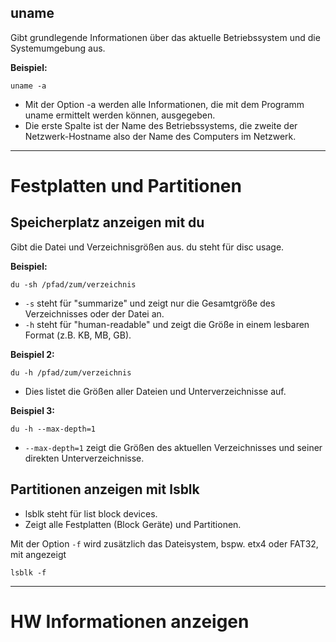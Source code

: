 
## uname

Gibt grundlegende Informationen über das aktuelle Betriebssystem und die Systemumgebung aus.

**Beispiel:** 

```shell
uname -a
```

- Mit der Option -a werden alle Informationen, die mit dem Programm uname ermittelt werden können, ausgegeben.
- Die erste Spalte ist der Name des Betriebssystems, die zweite der Netzwerk-Hostname also der Name des Computers im Netzwerk.

---

# Festplatten und Partitionen

## Speicherplatz anzeigen mit du

Gibt die Datei und Verzeichnisgrößen aus. du steht für disc usage.

**Beispiel:**

```shell
du -sh /pfad/zum/verzeichnis
```

- `-s` steht für "summarize" und zeigt nur die Gesamtgröße des Verzeichnisses oder der Datei an.
- `-h` steht für "human-readable" und zeigt die Größe in einem lesbaren Format (z.B. KB, MB, GB).

**Beispiel 2:**

```shell
du -h /pfad/zum/verzeichnis
```

- Dies listet die Größen aller Dateien und Unterverzeichnisse auf.

**Beispiel 3:**

```shell
du -h --max-depth=1
```

- `--max-depth=1` zeigt die Größen des aktuellen Verzeichnisses und seiner direkten Unterverzeichnisse.


## Partitionen anzeigen mit lsblk

- lsblk steht für list block devices.
- Zeigt alle Festplatten (Block Geräte) und Partitionen.

Mit der Option `-f` wird zusätzlich das Dateisystem, bspw. etx4 oder FAT32, mit angezeigt
```shell
lsblk -f
```


---


# HW Informationen anzeigen

